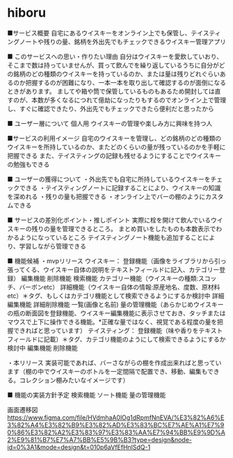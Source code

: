 # hiboru

■サービス概要
  自宅にあるウイスキーをオンライン上でも保管し、テイスティングノートや残りの量、銘柄を外出先でもチェックできるウイスキー管理アプリ

■ このサービスへの思い・作りたい理由
  自分はウイスキーを愛飲していおり、そこまで数は持っていませんが、買って飲んでを繰り返しているうちに自分がどの銘柄のどの種類のウイスキーを持っているのか、または量は残りどれぐらいあるのか把握するのが困難になり、一本一本を取り出して確認するのが面倒になるときがあります。
  ましてや箱や筒で保管しているものもあるため開封しては直すのが、本数が多くなるにつれて億劫になったりもするのでオンライン上で管理し、すぐに確認できたり、外出先でもチェックできたら便利だと思ったから

■ ユーザー層について
  個人用
  ウイスキーの管理や楽しみ方に興味を持つ人

■サービスの利用イメージ
  自宅のウイスキーを管理し、どの銘柄のどの種類のウイスキーを所持しているのか、またどのくらいの量が残っているのかを手軽に把握できる
  また、テイスティングの記録も残せるようにすることでウイスキーの勉強もできる

■ ユーザーの獲得について
  ・外出先でも自宅に所持しているウイスキーをチェックできる
  ・テイスティングノートに記録することにより、ウイスキーの知識を深めれる
  ・残りの量も把握できる
  ・オンライン上でバーの棚のようにカスタムできる


■ サービスの差別化ポイント・推しポイント
  実際に栓を開けて飲んでいるウイスキーの残りの量を管理できるところ。
  まとめ買いをしたものも本数表示でわかるようになっているところ
  テイスティングノート機能も追加することにより、学習しながら管理できる


■ 機能候補
  ・mvpリリース
    ウイスキー：
      登録機能（画像をライブラリから引っ張ってくる、ウイスキー自体の説明をテキストフィールドに記入、カテゴリー登録）
      編集機能
      削除機能
      検索機能
      カテゴリー機能（ウイスキーの種類:スコッチ、バーボンetc）
      詳細機能（ウイスキー自体の情報:原産地名、度数、原材料etc）＊タグ、もしくはカテゴリ機能として検索できるようにするか検討中
      詳細編集機能
      詳細削除機能
      一覧(画像と名前)
      量の管理機能（あらかじめウイスキーの瓶の断面図を登録機能、ウイスキー編集機能に表示させておき、タッチまたはマウスで上下に操作できる機能。*正確な量ではなく、視覚である程度の量を把握できればと思っています）
    テイスティング：
      登録機能（味や香りをテキストフィールドに記載）＊タグ、カテゴリ機能のようにして検索できるようにするか検討中
      編集機能
      削除機能

  ・本リリース
    実装可能であれば、バーさながらの棚を作成出来ればと思っています（棚の中でウイスキーのボトルを一定間隔で配置でき、移動、編集もできる。コレクション棚みたいなイメージです）
    
■ 機能の実装方針予定
  検索機能
  ソート機能
  量の管理機能

画面遷移図
https://www.figma.com/file/HVdmhaA0lOg1dRpmfNnEVA/%E3%82%A6%E3%82%A4%E3%82%B9%E3%82%AD%E3%83%BC%E7%AE%A1%E7%90%86%E3%82%A2%E3%83%97%E3%83%AA%E7%94%BB%E9%9D%A2%E9%81%B7%E7%A7%BB%E5%9B%B3?type=design&node-id=0%3A1&mode=design&t=010p6aVfEfHnlSdQ-1
